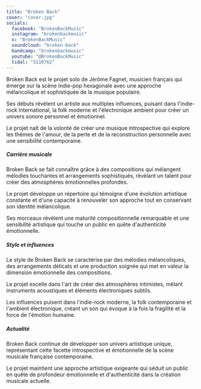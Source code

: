 ```yaml
---
title: "Broken Back"
cover: "cover.jpg"
socials:
  facebook: "BrokenBackMusic"
  instagram: "brokenbackmusic"
  x: "BrokenBackMusic"
  soundcloud: "broken-back"
  bandcamp: "brokenbackmusic"
  youtube: "@BrokenBackMusic"
  tidal: "5110762"
---
```


Broken Back est le projet solo de Jérôme Fagnet, musicien français qui émerge sur la scène indie-pop hexagonale avec une
approche mélancolique et sophistiquée de la musique populaire.

Ses débuts révèlent un artiste aux multiples influences, puisant dans l'indie-rock international, la folk moderne et
l'électronique ambient pour créer un univers sonore personnel et émotionnel.

Le projet naît de la volonté de créer une musique introspective qui explore les thèmes de l'amour, de la perte et de la
reconstruction personnelle avec une sensibilité contemporaine.

##### Carrière musicale

Broken Back se fait connaître grâce à des compositions qui mélangent mélodies touchantes et arrangements sophistiqués,
révélant un talent pour créer des atmosphères émotionnelles profondes.

Le projet développe un répertoire qui témoigne d'une évolution artistique constante et d'une capacité à renouveler son
approche tout en conservant son identité mélancolique.

Ses morceaux révèlent une maturité compositionnelle remarquable et une sensibilité artistique qui touche un public en
quête d'authenticité émotionnelle.

##### Style et influences

Le style de Broken Back se caractérise par des mélodies mélancoliques, des arrangements délicats et une production
soignée qui met en valeur la dimension émotionnelle des compositions.

Le projet excelle dans l'art de créer des atmosphères intimistes, mêlant instruments acoustiques et éléments
électroniques subtils.

Les influences puisent dans l'indie-rock moderne, la folk contemporaine et l'ambient électronique, créant un son qui
évoque à la fois la fragilité et la force de l'émotion humaine.

##### Actualité

Broken Back continue de développer son univers artistique unique, représentant cette facette introspective et
émotionnelle de la scène musicale française contemporaine.

Le projet maintient une approche artistique exigeante qui séduit un public en quête de profondeur émotionnelle et
d'authenticité dans la création musicale actuelle.
